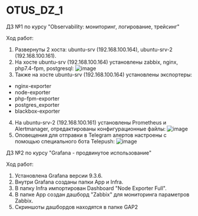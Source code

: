 # OTUS_DZ_1
ДЗ №1 по курсу "Observability: мониторинг, логирование, трейсинг"

Ход работ:
1. Развернуты 2 хоста: ubuntu-srv (192.168.100.164), ubuntu-srv-2 (192.168.100.161).
2. На хосте ubuntu-srv (192.168.100.164) установлены zabbix, nginx, php7.4-fpm, postgresql:
![image](https://user-images.githubusercontent.com/71332690/215459055-c9c70310-438e-4615-b263-0d1a9d974ec5.png)
3. Также на хосте ubuntu-srv (192.168.100.164) установлены экспортеры: 
 - nginx-exporter
 - node-exporter
 - php-fpm-exporter
 - postgres_exporter
 - blackbox-exporter
4. На ubuntu-srv-2 (192.168.100.161) установлены Prometheus и Alertmanager, отредактированы конфигурационные файлы:
![image](https://user-images.githubusercontent.com/71332690/215459612-a60f8206-9474-41c3-b64b-63bb4d53f484.png)
5. Оповещения для отправки в Telegram алертов настроены с помощью специального бота Telepush:
![image](https://user-images.githubusercontent.com/71332690/215460167-450d4794-f022-452d-9a75-54aeec4eb865.png)


ДЗ №2 по курсу "Grafana - продвинутое использование"

Ход работ:
1. Установлена Grafana версии 9.3.6.
2. Внутри Grafana созданы папки App и Infra.
3. В папку Infra импортирован Dashboard "Node Exporter Full".
4. В папке App создан дашборд "Zabbix" для мониторинга параметров Zabbix.
5. Скриншоты дашбордов находятся в папке GAP2

